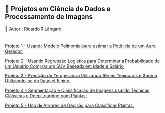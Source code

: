 &#127922; Projetos em Ciência de Dados e Processamento de Imagens
-
&#127922; Autor : Ricardo R Lângaro
#

<a href="https://ricardolangaro.github.io/CienciaDeDados.github.io/projeto1.html"> Projeto 1 - Usando Modelo Polinomial para estimar a Potência de um Aero Gerador.</a>

<a href="https://ricardolangaro.github.io/CienciaDeDados.github.io/projeto2.html"> Projeto 2 - Usando Regressão Logística para Determinar a Probabilidade de um Usuário Comprar um SUV Baseado em Idade e Salário.</a>

<a href="https://ricardolangaro.github.io/CienciaDeDados.github.io/projeto3.html"> Projeto 3 - Predição de Temperatura Utilizando Séries Temporais e Sarima
Utilizando-se do Dataset Elnino.</a>

<a href="https://ricardolangaro.github.io/CienciaDeDados.github.io/seg-class-imagens.html"> Projeto 4 - Segmentação e Classificação de Imagens usando Técnicas Clássicas e Deep Learning com Plantas.</a>

<a href="https://ricardolangaro.github.io/CienciaDeDados.github.io/projeto4.html"> Projeto 5 - Uso de Árvores de Decisão para Classificar Plantas.</a>
